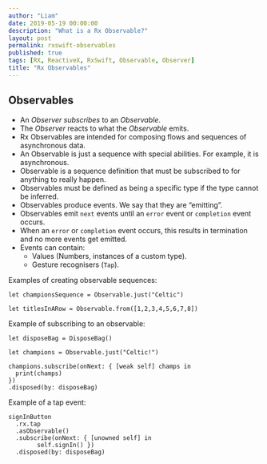 ```yaml
---
author: "Liam"
date: 2019-05-19 00:00:00
description: "What is a Rx Observable?"
layout: post
permalink: rxswift-observables
published: true
tags: [RX, ReactiveX, RxSwift, Observable, Observer]
title: "Rx Observables"
---
```


## Observables

- An _Observer subscribes_ to an _Observable_.
- The _Observer_ reacts to what the _Observable_ emits.
- Rx Observables are intended for composing flows and sequences of asynchronous data.
- An Observable is just a sequence with special abilities. For example, it is asynchronous.
- Observable is a sequence definition that must be subscribed to for anything to really happen.
- Observables must be defined as being a specific type if the type cannot be inferred.
- Observables produce events. We say that they are “emitting”.
- Observables emit `next` events until an `error` event or `completion` event occurs.
- When an `error` or `completion` event occurs, this results in termination and no more events get emitted.
- Events can contain:
    * Values (Numbers, instances of a custom type).
    * Gesture recognisers (`Tap`).

Examples of creating observable sequences:

```
let championsSequence = Observable.just("Celtic")

let titlesInARow = Observable.from([1,2,3,4,5,6,7,8])
```

Example of subscribing to an observable:

```
let disposeBag = DisposeBag()

let champions = Observable.just("Celtic!")

champions.subscribe(onNext: { [weak self] champs in
  print(champs)
})
.disposed(by: disposeBag)
```

Example of a tap event:
```
signInButton
  .rx.tap
  .asObservable()
  .subscribe(onNext: { [unowned self] in
		self.signIn() })
  .disposed(by: disposeBag)
```
